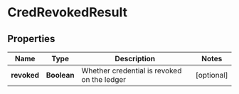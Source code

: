 

# CredRevokedResult


## Properties

Name | Type | Description | Notes
------------ | ------------- | ------------- | -------------
**revoked** | **Boolean** | Whether credential is revoked on the ledger |  [optional]



